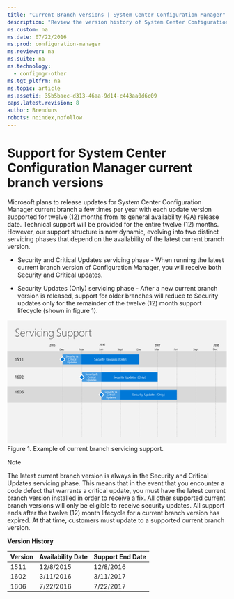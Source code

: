 ```yaml
---
title: "Current Branch versions | System Center Configuration Manager"
description: "Review the version history of System Center Configuration Manager, and learn about the phases of service offered."
ms.custom: na
ms.date: 07/22/2016
ms.prod: configuration-manager
ms.reviewer: na
ms.suite: na
ms.technology:
  - configmgr-other
ms.tgt_pltfrm: na
ms.topic: article
ms.assetid: 35b5baec-d313-46aa-9d14-c443aa0d6c09
caps.latest.revision: 8
author: Brenduns
robots: noindex,nofollow
---
```

# Support for System Center Configuration Manager current branch versions
Microsoft plans to release updates for System Center Configuration Manager current branch a few times per year with each update version  supported for twelve (12) months from its general availability (GA) release date. Technical support will be provided for the entire twelve (12) months. However, our support structure is now dynamic, evolving into two distinct servicing phases that depend on the availability of the latest current branch version.  

-   Security and Critical Updates servicing phase - When running the latest current branch version of Configuration Manager, you will receive both Security and Critical updates.  

-   Security Updates (Only) servicing phase - After a new current branch version is released, support for older branches will reduce to Security updates only for the remainder of the twelve (12) month support lifecycle (shown in figure 1).  

 ![CM&#95;Servicing&#95;support&#95;timeline](../../../core/servers/manage/media/CM_Servicing_support_timeline.png "CM_Servicing_support_timeline")  
Figure 1. Example of current branch servicing support.

> [!NOTE]  
>  The latest current branch version is always in the Security and Critical Updates servicing phase. This means that in the event that you encounter a code defect that warrants a critical update, you must have the latest current branch version installed in order to receive a fix. All other supported current branch versions will only be eligible to receive security updates. All support ends after the twelve (12) month lifecycle for a current branch version has expired. At that time, customers must update to a supported current branch version.  

 **Version History**  

|Version|Availability Date|Support End Date|  
|-------------|-----------------------|----------------------|  
|1511|12/8/2015|12/8/2016|  
|1602|3/11/2016|3/11/2017|
|1606|7/22/2016|7/22/2017|
